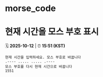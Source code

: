 # morse_code
# 현재 시간을 모스 부호 표시
<!-- MORSE_TIME_START -->
🗓️ **2025-10-12** | ⏰ **15:51 (KST)**

```
현재 시간을 입력하세요. 모스 부호로 바꿉니다
.---- ..... ..... .----
모스 부호를 다시 현재 시간으로 바꿉니다
1551
```
<!-- MORSE_TIME_END -->
